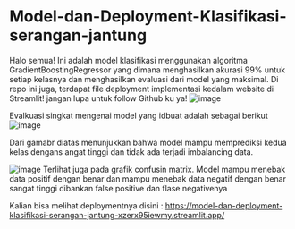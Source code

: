 # Model-dan-Deployment-Klasifikasi-serangan-jantung
Halo semua! Ini adalah model klasifikasi menggunakan algoritma GradientBoostingRegressor yang dimana menghasilkan akurasi 99% untuk setiap kelasnya dan menghasilkan evaluasi dari model yang maksimal. Di repo ini juga, terdapat file deployment implementasi kedalam website di Streamlit! jangan lupa untuk follow Github ku ya!
![image](https://github.com/Mazcho/Model-dan-Deployment-Klasifikasi-serangan-jantung/assets/77985996/f917b649-3429-4733-988c-460222081c9e)

Evalkuasi singkat mengenai model yang idbuat adalah sebagai berikut
![image](https://github.com/Mazcho/Model-dan-Deployment-Klasifikasi-serangan-jantung/assets/77985996/74ec015e-cbdf-4c96-a172-4bfc8c7061fe)

Dari gamabr diatas menunjukkan bahwa model mampu memprediksi kedua kelas dengans angat tinggi dan tidak ada terjadi imbalancing data. 

![image](https://github.com/Mazcho/Model-dan-Deployment-Klasifikasi-serangan-jantung/assets/77985996/c6240530-51d8-4a10-89e1-fd7c88c8dd95)
Terlihat juga pada grafik confusin matrix. Model mampu menebak data positif dengan benar dan mampu menebak data negatif dengan benar sangat tinggi dibankan false positive dan flase negativenya

Kalian bisa melihat deploymentnya disini :
https://model-dan-deployment-klasifikasi-serangan-jantung-xzerx95iewmy.streamlit.app/



